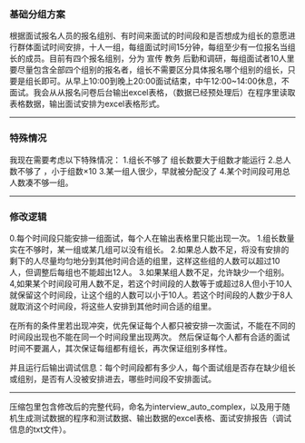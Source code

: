 ### 基础分组方案

根据面试报名人员的报名组别、有时间来面试的时间段和是否想成为组长的意愿进行群体面试时间安排，十人一组，每组面试时间15分钟，每组至少有一位报名当组长的成员。目前有四个报名组别，分为 宣传 教务 后勤和调研，每组面试者10人里要尽量包含全部四个组别的报名者，组长不需要区分具体报名哪个组别的组长，只要是组长即可。从早上10:00到晚上20:00面试结束，中午12:00~14:00休息，不面试。我会从从报名问卷后台输出excel表格，（数据已经预处理后）在程序里读取表格数据，输出面试安排为excel表格形式。

---
### 特殊情况

我现在需要考虑以下特殊情况：
1.组长不够了 组长数要大于组数才能运行
2.总人数不够了 ，小于组数×10 
3.某一组人很少，早就被分配没了
4.某个时间段可用总人数凑不够一组。

---
### 修改逻辑

0.每个时间段只能安排一组面试，每个人在输出表格里只能出现一次。
1.组长数量实在不够时，某一组或某几组可以没有组长。
2.如果总人数不足，将没有安排的剩下的人尽量均匀地分到其他时间合适的组里，这样这些组的人数可以超过10人，但调整后每组也不能超出12人。
3.如果某组人数不足，允许缺少一个组别。
4,如果某个时间段可用人数不足，若这个时间段的人数等于或超过8人但小于10人就保留这个时间段，让这个组的人数可以小于10人。若这个时间段的人数少于8人就取消这个时间段，将这些人安排到其他时间合适的组里。

在所有的条件里若出现冲突，优先保证每个人都只被安排一次面试，不能在不同的时间段出现也不能在同一个时间段里出现两次。
然后保证每个人都有合适的面试时间不要漏人，其次保证每组都有组长，再次保证组别多样性。

并且运行后输出调试信息：每个时间段都有多少人，每个面试组是否存在缺少组长或组别，是否有人没被安排进去，哪些时间段不安排面试。

---
压缩包里包含修改后的完整代码，命名为interview_auto_complex，以及用于随机生成测试数据的程序和测试数据、输出数据的excel表格、面试安排报告（调试信息的txt文件）。
